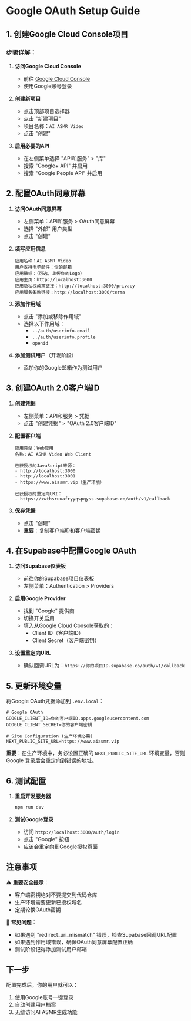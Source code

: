 # Google OAuth Setup Guide

## 1. 创建Google Cloud Console项目

### 步骤详解：

1. **访问Google Cloud Console**
   - 前往 [Google Cloud Console](https://console.cloud.google.com/)
   - 使用Google账号登录

2. **创建新项目**
   - 点击顶部项目选择器
   - 点击 "新建项目"
   - 项目名称：`AI ASMR Video`
   - 点击 "创建"

3. **启用必要的API**
   - 在左侧菜单选择 "API和服务" > "库"
   - 搜索 "Google+ API" 并启用
   - 搜索 "Google People API" 并启用

## 2. 配置OAuth同意屏幕

1. **访问OAuth同意屏幕**
   - 左侧菜单：API和服务 > OAuth同意屏幕
   - 选择 "外部" 用户类型
   - 点击 "创建"

2. **填写应用信息**
   ```
   应用名称：AI ASMR Video
   用户支持电子邮件：你的邮箱
   应用徽标：（可选，上传你的Logo）
   应用主页：http://localhost:3000
   应用隐私权政策链接：http://localhost:3000/privacy
   应用服务条款链接：http://localhost:3000/terms
   ```

3. **添加作用域**
   - 点击 "添加或移除作用域"
   - 选择以下作用域：
     - `../auth/userinfo.email`
     - `../auth/userinfo.profile`
     - `openid`

4. **添加测试用户**（开发阶段）
   - 添加你的Google邮箱作为测试用户

## 3. 创建OAuth 2.0客户端ID

1. **创建凭据**
   - 左侧菜单：API和服务 > 凭据
   - 点击 "创建凭据" > "OAuth 2.0客户端ID"

2. **配置客户端**
   ```
   应用类型：Web应用
   名称：AI ASMR Video Web Client
   
   已获授权的JavaScript来源：
   - http://localhost:3000
   - http://localhost:3001
   - https://www.aiasmr.vip（生产环境）
   
   已获授权的重定向URI：
   - https://xwthsruuafryyqspqyss.supabase.co/auth/v1/callback
   ```

3. **保存凭据**
   - 点击 "创建"
   - **重要**：复制客户端ID和客户端密钥

## 4. 在Supabase中配置Google OAuth

1. **访问Supabase仪表板**
   - 前往你的Supabase项目仪表板
   - 左侧菜单：Authentication > Providers

2. **启用Google Provider**
   - 找到 "Google" 提供商
   - 切换开关启用
   - 填入从Google Cloud Console获取的：
     - Client ID（客户端ID）
     - Client Secret（客户端密钥）

3. **设置重定向URL**
   - 确认回调URL为：`https://你的项目ID.supabase.co/auth/v1/callback`

## 5. 更新环境变量

将Google OAuth凭据添加到 `.env.local`：

```env
# Google OAuth
GOOGLE_CLIENT_ID=你的客户端ID.apps.googleusercontent.com
GOOGLE_CLIENT_SECRET=你的客户端密钥

# Site Configuration (生产环境必需)
NEXT_PUBLIC_SITE_URL=https://www.aiasmr.vip
```

**重要**：在生产环境中，务必设置正确的 `NEXT_PUBLIC_SITE_URL` 环境变量，否则 Google 登录后会重定向到错误的地址。

## 6. 测试配置

1. **重启开发服务器**
   ```bash
   npm run dev
   ```

2. **测试Google登录**
   - 访问 `http://localhost:3000/auth/login`
   - 点击 "Google" 按钮
   - 应该会重定向到Google授权页面

## 注意事项

⚠️ **重要安全提示**：
- 客户端密钥绝对不要提交到代码仓库
- 生产环境需要更新已授权域名
- 定期轮换OAuth密钥

🔧 **常见问题**：
- 如果遇到 "redirect_uri_mismatch" 错误，检查Supabase回调URL配置
- 如果遇到作用域错误，确保OAuth同意屏幕配置正确
- 测试阶段记得添加测试用户邮箱

## 下一步

配置完成后，你的用户就可以：
1. 使用Google账号一键登录
2. 自动创建用户档案
3. 无缝访问AI ASMR生成功能

